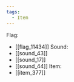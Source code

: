 ```yaml
---
tags:
  - Item
---
```

Flag:
- [[flag_11434]]
Sound:
- [[sound_43]]
- [[sound_17]]
- [[sound_44]]
Item:
- [[item_377]]
